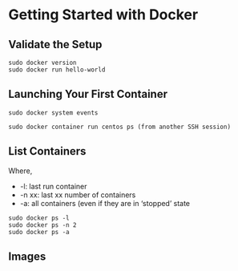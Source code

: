 # Getting Started with Docker

## Validate the Setup
```
sudo docker version
sudo docker run hello-world
```

## Launching Your First Container
```
sudo docker system events

sudo docker container run centos ps (from another SSH session)
```

## List Containers
Where,
* -l: last run container
* -n xx: last xx number of containers
* -a: all containers (even if they are in ‘stopped’ state
```
sudo docker ps -l
sudo docker ps -n 2
sudo docker ps -a
```
## Images